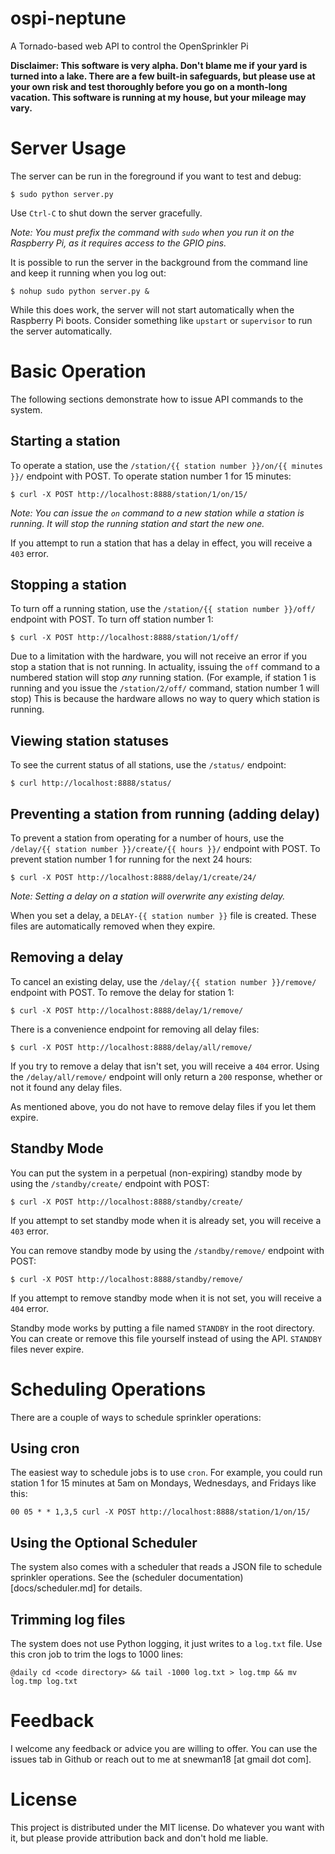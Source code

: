 ospi-neptune
============

A Tornado-based web API to control the OpenSprinkler Pi

**Disclaimer: This software is very alpha. Don't blame me if your yard is turned into a lake. There are a few built-in safeguards, but please use at your own risk and test thoroughly before you go on a month-long vacation. This software is running at my house, but your mileage may vary.**

# Server Usage #

The server can be run in the foreground if you want to test and debug:

```
$ sudo python server.py
````

Use `Ctrl-C` to shut down the server gracefully.

*Note: You must prefix the command with `sudo` when you run it on the Raspberry Pi, as it requires access to the GPIO pins.*

It is possible to run the server in the background from the command line and keep it running when you log out:

```
$ nohup sudo python server.py &
```

While this does work, the server will not start automatically when the Raspberry Pi boots. Consider something like `upstart` or `supervisor` to run the server automatically.

# Basic Operation #

The following sections demonstrate how to issue API commands to the system.

## Starting a station ##

To operate a station, use the `/station/{{ station number }}/on/{{ minutes }}/` endpoint with POST. To operate station number 1 for 15 minutes:

```
$ curl -X POST http://localhost:8888/station/1/on/15/
```

*Note: You can issue the `on` command to a new station while a station is running. It will stop the running station and start the new one.*

If you attempt to run a station that has a delay in effect, you will receive a `403` error.

## Stopping a station ##

To turn off a running station, use the `/station/{{ station number }}/off/` endpoint with POST. To turn off station number 1:

```
$ curl -X POST http://localhost:8888/station/1/off/
```

Due to a limitation with the hardware, you will not receive an error if you stop a station that is not running. In actuality, issuing the `off` command to a numbered station will stop *any* running station. (For example, if station 1 is running and you issue the `/station/2/off/` command, station number 1 will stop) This is because the hardware allows no way to query which station is running.


## Viewing station statuses ##

To see the current status of all stations, use the `/status/` endpoint:

```
$ curl http://localhost:8888/status/
```

## Preventing a station from running (adding delay) ##

To prevent a station from operating for a number of hours, use the `/delay/{{ station number }}/create/{{ hours }}/` endpoint with POST. To prevent station number 1 for running for the next 24 hours:

```
$ curl -X POST http://localhost:8888/delay/1/create/24/
```

*Note: Setting a delay on a station will overwrite any existing delay.*

When you set a delay, a `DELAY-{{ station number }}` file is created. These files are automatically removed when they expire. 

## Removing a delay ##

To cancel an existing delay, use the `/delay/{{ station number }}/remove/` endpoint with POST. To remove the delay for station 1:

```
$ curl -X POST http://localhost:8888/delay/1/remove/
```

There is a convenience endpoint for removing all delay files:

```
$ curl -X POST http://localhost:8888/delay/all/remove/
```

If you try to remove a delay that isn't set, you will receive a `404` error. Using the `/delay/all/remove/` endpoint will only return a `200` response, whether or not it found any delay files.

As mentioned above, you do not have to remove delay files if you let them expire.

## Standby Mode ##

You can put the system in a perpetual (non-expiring) standby mode by using the `/standby/create/` endpoint with POST:

```
$ curl -X POST http://localhost:8888/standby/create/
````

If you attempt to set standby mode when it is already set, you will receive a `403` error.

You can remove standby mode by using the `/standby/remove/` endpoint with POST:

```
$ curl -X POST http://localhost:8888/standby/remove/
````

If you attempt to remove standby mode when it is not set, you will receive a `404` error.

Standby mode works by putting a file named `STANDBY` in the root directory. You can create or remove this file yourself instead of using the API. `STANDBY` files never expire.

# Scheduling Operations #

There are a couple of ways to schedule sprinkler operations:

## Using cron ##

The easiest way to schedule jobs is to use `cron`. For example, you could run station 1 for 15 minutes at 5am on Mondays, Wednesdays, and Fridays like this:

```
00 05 * * 1,3,5 curl -X POST http://localhost:8888/station/1/on/15/
```

## Using the Optional Scheduler ##

The system also comes with a scheduler that reads a JSON file to schedule sprinkler operations. See the (scheduler documentation)[docs/scheduler.md] for details.

## Trimming log files ##

The system does not use Python logging, it just writes to a `log.txt` file. Use this cron job to trim the logs to 1000 lines:

```
@daily cd <code directory> && tail -1000 log.txt > log.tmp && mv log.tmp log.txt
```

# Feedback #

I welcome any feedback or advice you are willing to offer. You can use the issues tab in Github or reach out to me at snewman18 [at gmail dot com].

# License #

This project is distributed under the MIT license. Do whatever you want with it, but please provide attribution back and don't hold me liable.

